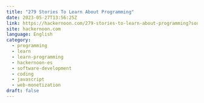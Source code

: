 ```yaml
---
title: "279 Stories To Learn About Programming"
date: 2023-05-27T13:56:25Z
link: https://hackernoon.com/279-stories-to-learn-about-programming?source=rss&utm_medium=RSS&utm_source=news.12bit.vn
site: hackernoon.com
language: English
category:
  - programming
  - learn
  - learn-programming
  - hackernoon-es
  - software-development
  - coding
  - javascript
  - web-monetization
draft: false
---
```

